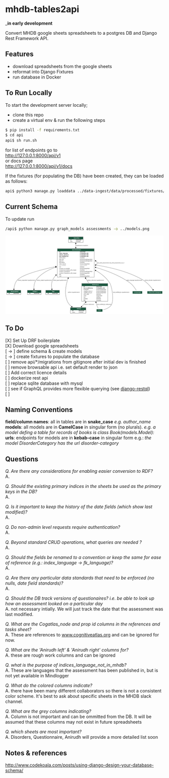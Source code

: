 # mhdb-tables2api
___in early development__  

Convert MHDB google sheets spreadsheets to a postgres DB and Django Rest Framework API.

## Features
* download spreadsheets from the google sheets
* reformat into Django Fixtures
* run database in Docker

## To Run Locally

To start the development server locally; 
- clone this repo
- create a virtual env & run the following steps

```bash
$ pip install -f requirements.txt
$ cd api
api$ sh run.sh
```
for list of endpoints go to  
http://127.0.0.1:8000/api/v1   
or docs page  
http://127.0.0.1:8000/api/v1/docs   

If the fixtures (for populating the DB) have been created, they can be loaded as follows:

```bash
api$ python3 manage.py loaddata ../data-ingest/data/processed/fixtures/Language.json
```

## Current Schema

To update run

```bash
/api$ python manage.py graph_models assessments -o ../models.png
```

![current Entity Relationship Diagram](./models.png)


## To Do

[X] Set Up DRF boilerplate  
[X] Download google spreadsheets   
[ -> ] define schema & create models  
[ -> ] create fixtures to populate the database  
[  ] remove api/*/migrations from gitignore after initial dev is finished    
[  ] remove browsable api i.e. set default render to json  
[  ] Add correct licence details  
[  ] dockerize rest api  
[  ] replace sqlite database with mysql  
[  ] see if GraphQL provides more flexible querying (see [django-restql](https://github.com/yezyilomo/django-restql))  
[  ] 


## Naming Conventions

**field/column names**: all  in tables are in **snake_case** *e.g. author_name*  
**models**: all models are in **CamelCase** in singular form (no plurals).  *e.g. a model defing a table for records of books is class Book(models.Model):*  
**urls**: endpoints for models are in **kebab-case** in singular form e.g.: *the model DisorderCategory has the url disorder-category*  

## Questions


_Q. Are there any considerations for enabling easier conversion to RDF?_  
A.   

_Q. Should the existing primary indices in the sheets be used as the primary keys in the DB?_  
A. 

_Q. Is it important to keep the history of the date fields (which show last modified)?_  
A.

_Q. Do non-admin level requests require authentication?_   
A.

_Q. Beyond standard CRUD operations, what queries are needed ?_  
A.

_Q. Should the fields be renamed to a convention or keep the same for ease of reference (e.g.: index_language -> fk_language)?_  
A.

_Q. Are there any particular data standards that need to be enforced (no nulls, date field standards)?_  
A.


_Q. Should the DB track versions of questionaires? i.e. be able to look up how an assessment looked on a particular day_  
A.  not necessary intially. We will just track the date that the assessment was last modified.

_Q. What are the Cogatlas_node and prop id columns in the references and tasks sheet?_  
A.  These are references to www.cognitiveatlas.org and can be ignored for now.

_Q. What are the 'Anirudh left' & 'Anirudh right' columns for?_   
A. these are rough work columns and can be ignored

_Q. what is the purpose of indices_language_not_in_mhdb?_   
A. These are languages that the assessment has been published in, but is not yet available in Mindlogger  

_Q. What do the colored columns indicate?_  
A.  there have been many different collaborators so there is not a consistent color scheme. It's best to ask about specific sheets in the MHDB slack channel.  

_Q. What are the grey columns indicating?_   
A. Column is not important and can be ommitted from the DB. It will be assumed that these columns may not exist in future spreadsheets

_Q. which sheets are most important?_  
A. Disorders, Questionnaire, Anirudh will provide a more detailed list soon 


## Notes & references

http://www.codekoala.com/posts/using-django-design-your-database-schema/ 